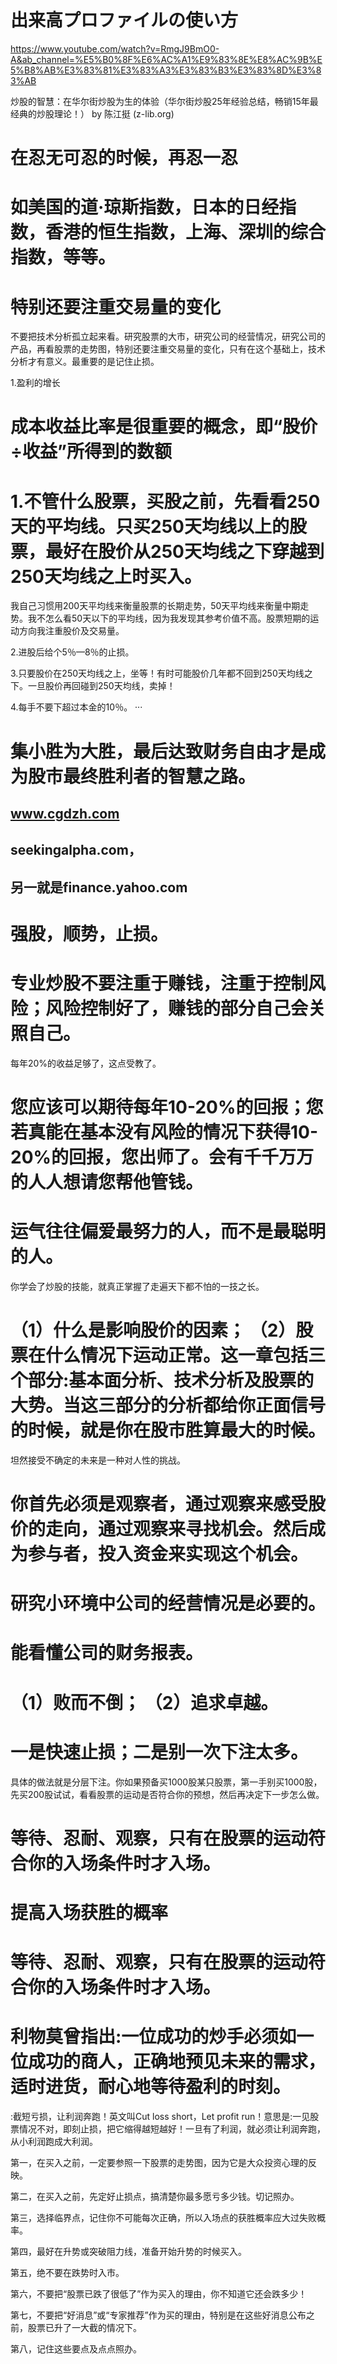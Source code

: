 # 出来高プロファイルの使い方
https://www.youtube.com/watch?v=RmgJ9BmO0-A&ab_channel=%E5%B0%8F%E6%AC%A1%E9%83%8E%E8%AC%9B%E5%B8%AB%E3%83%81%E3%83%A3%E3%83%B3%E3%83%8D%E3%83%AB

炒股的智慧：在华尔街炒股为生的体验（华尔街炒股25年经验总结，畅销15年最经典的炒股理论！） by 陈江挺 (z-lib.org)

# 在忍无可忍的时候，再忍一忍

# 如美国的道·琼斯指数，日本的日经指数，香港的恒生指数，上海、深圳的综合指数，等等。

# 特别还要注重交易量的变化
不要把技术分析孤立起来看。研究股票的大市，研究公司的经营情况，研究公司的产品，再看股票的走势图，特别还要注重交易量的变化，只有在这个基础上，技术分析才有意义。最重要的是记住止损。

1.盈利的增长

# 成本收益比率是很重要的概念，即“股价÷收益”所得到的数额


# 1.不管什么股票，买股之前，先看看250天的平均线。只买250天均线以上的股票，最好在股价从250天均线之下穿越到250天均线之上时买入。
我自己习惯用200天平均线来衡量股票的长期走势，50天平均线来衡量中期走势。我不怎么看50天以下的平均线，因为我发现其参考价值不高。股票短期的运动方向我注重股价及交易量。

2.进股后给个5％—8％的止损。

3.只要股价在250天均线之上，坐等！有时可能股价几年都不回到250天均线之下。一旦股价再回碰到250天均线，卖掉！

4.每手不要下超过本金的10％。
···

# 集小胜为大胜，最后达致财务自由才是成为股市最终胜利者的智慧之路。
## www.cgdzh.com

## seekingalpha.com，

## 另一就是finance.yahoo.com

# 强股，顺势，止损。

# 专业炒股不要注重于赚钱，注重于控制风险；风险控制好了，赚钱的部分自己会关照自己。

每年20%的收益足够了，这点受教了。
# 您应该可以期待每年10-20%的回报；您若真能在基本没有风险的情况下获得10-20%的回报，您出师了。会有千千万万的人人想请您帮他管钱。

# 运气往往偏爱最努力的人，而不是最聪明的人。
你学会了炒股的技能，就真正掌握了走遍天下都不怕的一技之长。

# （1）什么是影响股价的因素； （2）股票在什么情况下运动正常。这一章包括三个部分:基本面分析、技术分析及股票的大势。当这三部分的分析都给你正面信号的时候，就是你在股市胜算最大的时候。

坦然接受不确定的未来是一种对人性的挑战。

# 你首先必须是观察者，通过观察来感受股价的走向，通过观察来寻找机会。然后成为参与者，投入资金来实现这个机会。

# 研究小环境中公司的经营情况是必要的。

# 能看懂公司的财务报表。

# （1）败而不倒； （2）追求卓越。

# 一是快速止损；二是别一次下注太多。
具体的做法就是分层下注。你如果预备买1000股某只股票，第一手别买1000股，先买200股试试，看看股票的运动是否符合你的预想，然后再决定下一步怎么做。

# 等待、忍耐、观察，只有在股票的运动符合你的入场条件时才入场。


# 提高入场获胜的概率
# 等待、忍耐、观察，只有在股票的运动符合你的入场条件时才入场。


# 利物莫曾指出:一位成功的炒手必须如一位成功的商人，正确地预见未来的需求，适时进货，耐心地等待盈利的时刻。
:截短亏损，让利润奔跑！英文叫Cut loss short，Let profit run！意思是:一见股票情况不对，即刻止损，把它缩得越短越好！一旦有了利润，就必须让利润奔跑，从小利润跑成大利润。


第一，在买入之前，一定要参照一下股票的走势图，因为它是大众投资心理的反映。

第二，在买入之前，先定好止损点，搞清楚你最多愿亏多少钱。切记照办。

第三，选择临界点，记住你不可能每次正确，所以入场点的获胜概率应大过失败概率。

第四，最好在升势或突破阻力线，准备开始升势的时候买入。

第五，绝不要在跌势时入市。

第六，不要把“股票已跌了很低了”作为买入的理由，你不知道它还会跌多少！

第七，不要把“好消息”或“专家推荐”作为买的理由，特别是在这些好消息公布之前，股票已升了一大截的情况下。

第八，记住这些要点及点点照办。
